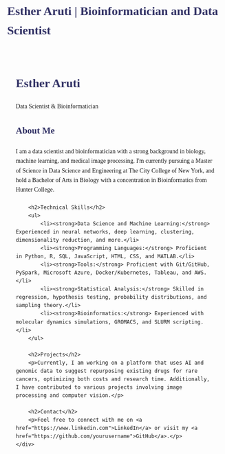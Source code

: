 # Esther Aruti | Bioinformatician and Data Scientist
<html lang="en">
<head>
    <meta charset="UTF-8">
    <meta name="viewport" content="width=device-width, initial-scale=1.0">
    <style>
        body { font-family: Times New Roman, sans-serif; line-height: 1.6; }
        .container { max-width: 800px; margin: auto; padding: 20px; }
        h1, h2 { color: #333366; }
        p { margin: 20px 0; }
    </style>
</head>
<body>
    <div class="container">
        <h1>Esther Aruti</h1>
        <p>Data Scientist &amp; Bioinformatician</p>
        <h2>About Me</h2>
        <p>I am a data scientist and bioinformatician with a strong background in biology, machine learning, and medical image processing. I'm currently pursuing a Master of Science in Data Science and Engineering at The City College of New York, and hold a Bachelor of Arts in Biology with a concentration in Bioinformatics from Hunter College.</p>

        <h2>Technical Skills</h2>
        <ul>
            <li><strong>Data Science and Machine Learning:</strong> Experienced in neural networks, deep learning, clustering, dimensionality reduction, and more.</li>
            <li><strong>Programming Languages:</strong> Proficient in Python, R, SQL, JavaScript, HTML, CSS, and MATLAB.</li>
            <li><strong>Tools:</strong> Proficient with Git/GitHub, PySpark, Microsoft Azure, Docker/Kubernetes, Tableau, and AWS.</li>
            <li><strong>Statistical Analysis:</strong> Skilled in regression, hypothesis testing, probability distributions, and sampling theory.</li>
            <li><strong>Bioinformatics:</strong> Experienced with molecular dynamics simulations, GROMACS, and SLURM scripting.</li>
        </ul>

        <h2>Projects</h2>
        <p>Currently, I am working on a platform that uses AI and genomic data to suggest repurposing existing drugs for rare cancers, optimizing both costs and research time. Additionally, I have contributed to various projects involving image processing and computer vision.</p>

        <h2>Contact</h2>
        <p>Feel free to connect with me on <a href="https://www.linkedin.com">LinkedIn</a> or visit my <a href="https://github.com/yourusername">GitHub</a>.</p>
    </div>
</body>
</html>
